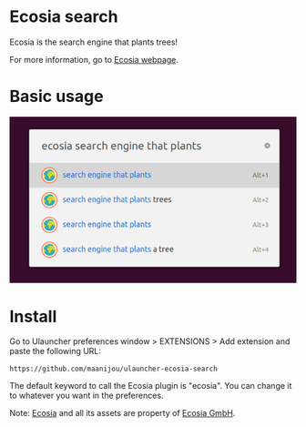 # Ecosia search
Ecosia is the search engine that plants trees! 

For more information, go to [Ecosia webpage](https://info.ecosia.org/what).

# Basic usage

![Usage](/images/usage.png)


# Install

Go to Ulauncher preferences window > EXTENSIONS > Add extension and paste the following URL:

    https://github.com/maanijou/ulauncher-ecosia-search

The default keyword to call the Ecosia plugin is "ecosia". You can change it to whatever you want in the preferences.


Note: [Ecosia](https://www.ecosia.org/) and all its assets are property of [Ecosia GmbH](https://info.ecosia.org/about).
